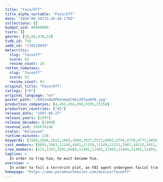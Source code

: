 ```yaml
---
title: "Face/Off"
title_alpha_sortable: "Face/Off"
date: "2024-06-26T15:26:48.179Z"
collections: []
budget_usd: 80000000
tiers: []
genres: [28,80,878,53]
tsdb_id: 754
imdb_id: "tt0119094"
metacritic:
  slug: "faceoff"
  score: 82
  review_count: 26
rotten_tomatoes:
  slug: "faceoff"
  score: 92
  review_count: 91
original_title: "Face/Off"
ratings: ["R"]
original_language: "en"
poster_path: "/69Xzn8UdPbVnmqSChKz2RTpoNfB.jpg"
production_companies: [4,455,456,458,9195,25358]
production_countries: ["US"]
release_date: "1997-06-27"
release_years: [1997]
release_decades: [1990]
revenue_usd: 245676146
status: "Released"
runtime_minutes: 138
keywords: [1568,1666,1812,1865,3868,3927,5572,6062,9748,9758,9777,9856,10291,10614,10950,11612,12391,12670,14601,170212,188134,194942,208708]
cast_members: [8891,2963,11148,4941,11150,11149,11151,3907,10132,3911,30485,21505,11152,11153,11154,11155,2478,58042]
crew_members: [123,1202,3392,6668,11401,11402,11403,11404,11405,11409,11410,14093,56996]
tagline: >
  In order to trap him, he must become him.
overview: >
  In order to foil a terrorist plot, an FBI agent undergoes facial transplant surgery and assumes the identity of a criminal mastermind, who murdered his only son. The plan turns sour when the criminal wakes up prematurely and seeks revenge.
homepage: "https://www.paramountmovies.com/movies/faceoff"
---
```

